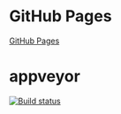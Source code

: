 # GitHub Pages


[GitHub Pages](https://Volivanmail.github.io/ahj_3_game/)


# appveyor

[![Build status](https://ci.appveyor.com/api/projects/status/97at3sckkf93miaj?svg=true)](https://ci.appveyor.com/project/Volivanmail/ahj_3_game)



